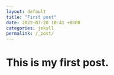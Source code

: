 ```yaml
---
layout: default
title: "First post"
date: 2022-07-28 10:41 +0800
categories: jekyll
permalink: /_post/
---
```


# This is my first post.
